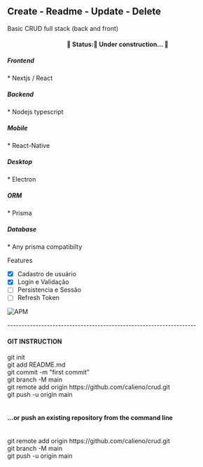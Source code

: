 <h2>Create - R<fontcolor='gray'>eadme</fontcolor> - U<fontcolor='gray'>pdate</fontcolor> - D<fontcolor='gray'>elete</fontcolor></h2>
<p>Basic CRUD full stack (back and front)</p>
<h4 align="center"> 
	🚧  Status:🚀 Under construction...  🚧
</h4>
<h5>Frontend</h5>
* Nextjs / React

<h5>Backend</h5>
* Nodejs typescript

<h5>Mobile</h5>
* React-Native

<h5>Desktop</h5>
* Electron

<h5>ORM</h5>
* Prisma

<h5>Database</h5>
* Any prisma compatibilty

Features
- [x] Cadastro de usuário
- [x] Login e Validação
- [ ] Persistencia e Sessão
- [ ] Refresh Token

![APM](https://img.shields.io/apm/l/licence?style=flat)

-------------------------------------------------------------------<br />
<h4>GIT INSTRUCTION</h4>
    git init<br />
    git add README.md<br />
    git commit -m "first commit"<br />
    git branch -M main<br />
    git remote add origin https://github.com/calieno/crud.git<br />
    git push -u origin main<br /><br />
<h4>…or push an existing repository from the command line</h4><br />
    git remote add origin https://github.com/calieno/crud.git<br />
    git branch -M main<br />
    git push -u origin main<br />
